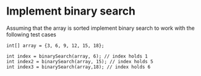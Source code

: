 # Implement binary search
Assuming that the array is sorted implement binary search to work with the following
test cases
```
int[] array = {3, 6, 9, 12, 15, 18};

int index = binarySearch(array, 6); // index holds 1
int index2 = binarySearch(array, 15); // index holds 5
int index3 = binarySearch(array,18); // index holds 6


```
